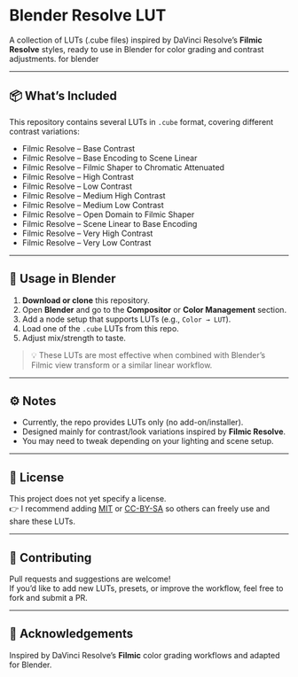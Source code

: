 # Blender Resolve LUT

A collection of LUTs (.cube files) inspired by DaVinci Resolve’s **Filmic Resolve** styles, ready to use in Blender for color grading and contrast adjustments. for blender

---

## 📦 What’s Included

This repository contains several LUTs in `.cube` format, covering different contrast variations:

- Filmic Resolve – Base Contrast  
- Filmic Resolve – Base Encoding to Scene Linear  
- Filmic Resolve – Filmic Shaper to Chromatic Attenuated  
- Filmic Resolve – High Contrast  
- Filmic Resolve – Low Contrast  
- Filmic Resolve – Medium High Contrast  
- Filmic Resolve – Medium Low Contrast  
- Filmic Resolve – Open Domain to Filmic Shaper  
- Filmic Resolve – Scene Linear to Base Encoding  
- Filmic Resolve – Very High Contrast  
- Filmic Resolve – Very Low Contrast  

---

## 🎨 Usage in Blender

1. **Download or clone** this repository.  
2. Open **Blender** and go to the **Compositor** or **Color Management** section.  
3. Add a node setup that supports LUTs (e.g., `Color → LUT`).  
4. Load one of the `.cube` LUTs from this repo.  
5. Adjust mix/strength to taste.  

> 💡 These LUTs are most effective when combined with Blender’s Filmic view transform or a similar linear workflow.

---

## ⚙️ Notes

- Currently, the repo provides LUTs only (no add-on/installer).  
- Designed mainly for contrast/look variations inspired by **Filmic Resolve**.  
- You may need to tweak depending on your lighting and scene setup.  

---

## 📜 License

This project does not yet specify a license.  
👉 I recommend adding [MIT](https://opensource.org/licenses/MIT) or [CC-BY-SA](https://creativecommons.org/licenses/by-sa/4.0/) so others can freely use and share these LUTs.

---

## 🤝 Contributing

Pull requests and suggestions are welcome!  
If you’d like to add new LUTs, presets, or improve the workflow, feel free to fork and submit a PR.

---

## 🙌 Acknowledgements

Inspired by DaVinci Resolve’s **Filmic** color grading workflows and adapted for Blender.

